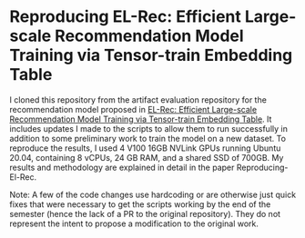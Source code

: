 # Reproducing EL-Rec: Efficient Large-scale Recommendation Model Training via Tensor-train Embedding Table

I cloned this repository from the artifact evaluation repository for the recommendation model proposed in [EL-Rec: Efficient Large-scale Recommendation Model Training via Tensor-train Embedding Table](https://ieeexplore.ieee.org/document/10046052). It includes updates I made to the scripts to allow them to run successfully in addition to some preliminary work to train the model on a new dataset. To reproduce the results, I used 4 V100 16GB NVLink GPUs running Ubuntu 20.04, containing 8 vCPUs, 24 GB RAM, and a shared SSD of 700GB. My results and methodology are explained in detail in the paper Reproducing-El-Rec.

Note: A few of the code changes use hardcoding or are otherwise just quick fixes that were necessary to get the scripts working by the end of the semester (hence the lack of a PR to the original repository). They do not represent the intent to propose a modification to the original work.
